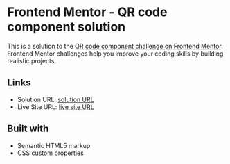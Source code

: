 # Frontend Mentor - QR code component solution

This is a solution to the [QR code component challenge on Frontend Mentor](https://www.frontendmentor.io/challenges/qr-code-component-iux_sIO_H). Frontend Mentor challenges help you improve your coding skills by building realistic projects. 

## Links

- Solution URL: [solution URL](https://github.com/anir001/qr-code-component-main)
- Live Site URL: [live site URL](https://anir001.github.io/qr-code-component-main/)

## Built with

- Semantic HTML5 markup
- CSS custom properties

